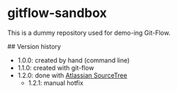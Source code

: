 # gitflow-sandbox

This is a dummy repository used for demo-ing Git-Flow.

## Version history

- 1.0.0: created by hand (command line)
- 1.1.0: created with git-flow
- 1.2.0: done with [Atlassian SourceTree](https://www.atlassian.com/software/sourcetree)
    - 1.2.1: manual hotfix
